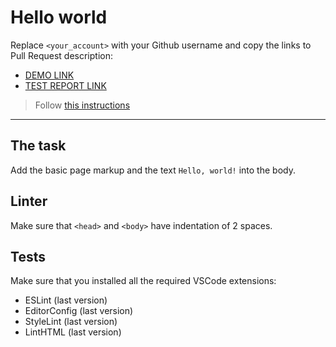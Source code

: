 # Hello world

Replace `<your_account>` with your Github username and copy the links to Pull Request description:
- [DEMO LINK](https://OksanaVasinkevych.github.io/layout_hello-world/)
- [TEST REPORT LINK](https://OksanaVasinkevych.github.io/layout_hello-world/report/html_report/)

> Follow [this instructions](https://mate-academy.github.io/layout_task-guideline/#how-to-solve-the-layout-tasks-on-github)
___

## The task

Add the basic page markup and the text `Hello, world!` into the body.

## Linter

Make sure that `<head>` and `<body>` have indentation of 2 spaces.

## Tests

Make sure that you installed all the required VSCode extensions:

- ESLint (last version)
- EditorConfig (last version)
- StyleLint (last version)
- LintHTML (last version)
